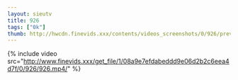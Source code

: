 ```yaml
--- 
layout: sieutv
title: 926
tags: ["0k"]
thumb: http://hwcdn.finevids.xxx/contents/videos_screenshots/0/926/preview.mp4.jpg
---
```

{% include video src="http://www.finevids.xxx/get_file/1/08a9e7efdabeddd9e06d2b2c6eea4d7f/0/926/926.mp4/" %} 
